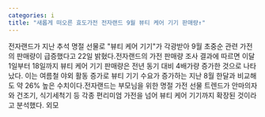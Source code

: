 ```yaml
---
categories: i
title: "새롭게 떠오른 효도가전 전자랜드 9월 뷰티 케어 기기 판매량↑"
---
```

전자랜드가 지난 추석 명절 선물로 "뷰티 케어 기기"가 각광받아 9월 초중순 관련 가전의 판매량이 급증했다고 22일 밝혔다.전자랜드의 가전 판매량 조사 결과에 따르면 이달 1일부터 18일까지 뷰티 케어 기기 판매량은 전년 동기 대비 4배가량 증가한 것으로 나타났다. 이는 여름철 야외 활동 증가로 뷰티 기기 수요가 증가하는 지난 8월 한달과 비교해도 약 26% 높은 수치이다.전자랜드는 부모님을 위한 명절 가전 선물 트렌드가 안마의자와 건조기, 식기세척기 등 각종 편리미엄 가전을 넘어 뷰티 케어 기기까지 확장된 것이라고 분석했다. 외모